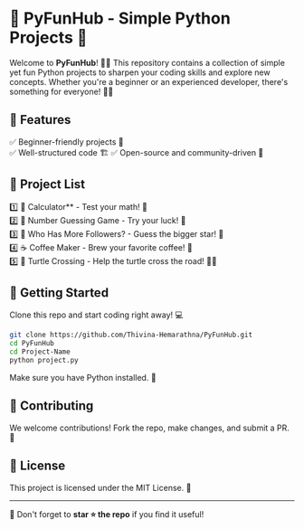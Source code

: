 # 🚀 PyFunHub - Simple Python Projects 🎯  

Welcome to **PyFunHub**! 🐍✨ This repository contains a collection of simple yet fun Python projects to sharpen your coding skills and explore new concepts. 
Whether you're a beginner or an experienced developer, there's something for everyone! 🚀💡  

## 🌟 Features  
✅ Beginner-friendly projects 🎈  
✅ Well-structured code 🏗️ 
✅ Open-source and community-driven 🤝  

## 📂 Project List  
1️⃣ 🔢 Calculator** - Test your math! 🎲  
2️⃣ 🎯 Number Guessing Game - Try your luck! 🔢  
3️⃣ 👥 Who Has More Followers? - Guess the bigger star! 🌟                          
4️⃣ ☕ Coffee Maker - Brew your favorite coffee! 🍩                                                                                                                
5️⃣ 🐢 Turtle Crossing - Help the turtle cross the road! 🚗💨

## 🚀 Getting Started  
Clone this repo and start coding right away! 💻  
```sh
git clone https://github.com/Thivina-Hemarathna/PyFunHub.git
cd PyFunHub
cd Project-Name
python project.py
```
Make sure you have Python installed. 🐍  

## 🤝 Contributing  
We welcome contributions! Fork the repo, make changes, and submit a PR. 🚀  

## 📜 License  
This project is licensed under the MIT License. 📜  

---
💙 Don't forget to **star ⭐ the repo** if you find it useful!  
